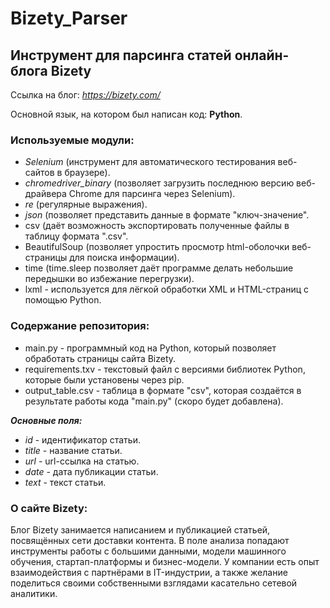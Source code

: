 # Bizety_Parser

## Инструмент для парсинга статей онлайн-блога Bizety

Ссылка на блог: _https://bizety.com/_

Основной язык, на котором был написан код: **Python**.

### Используемые модули:
* _Selenium_ (инструмент для автоматического тестирования веб-сайтов в браузере).
* _chromedriver_binary_ (позволяет загрузить последнюю версию веб-драйвера Chrome для парсинга через Selenium).
* _re_ (регулярные выражения).
* _json_ (позволяет представить данные в формате "ключ-значение".
* csv (даёт возможность экспортировать полученные файлы в таблицу формата ".csv".
* BeautifulSoup (позволяет упростить просмотр html-оболочки веб-страницы для поиска информации).
* time (time.sleep позволяет даёт программе делать небольшие передышки во избежание перегрузки).
* lxml - используется для лёгкой обработки XML и HTML-страниц с помощью Python.

### Содержание репозитория:
* main.py - программный код на Python, который позволяет обработать страницы сайта Bizety.
* requirements.txv - текстовый файл с версиями библиотек Python, которые были установены через pip.
* output_table.csv - таблица в формате "csv", которая создаётся в результате работы кода "main.py" (скоро будет добавлена).

**_Основные поля:_**
* _id_ - идентификатор статьи.
* _title_ - название статьи.
* _url_ - url-ссылка на статью.
* _date_ - дата публикации статьи.
* _text_ - текст статьи.

### О сайте Bizety:
Блог Bizety занимается написанием и публикацией статьей, посвящённых сети доставки контента. В поле анализа попадают инструменты работы с большими данными, модели машинного обучения, стартап-платформы и бизнес-модели. У компании есть опыт взаимодействия с партнёрами в IT-индустрии, а также желание поделиться своими собственными взглядами касательно сетевой аналитики.
